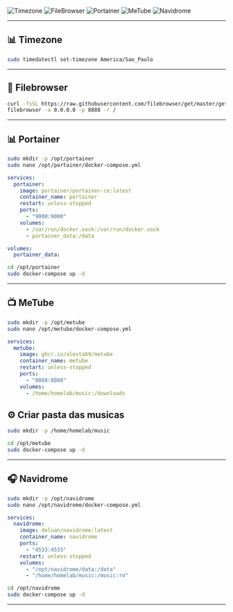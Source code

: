 
![Timezone](https://img.shields.io/badge/timezone-America%2FSao_Paulo-green?logo=clockify&logoColor=white)
![FileBrowser](https://img.shields.io/badge/FileBrowser-Web_Manager-blue?logo=files&logoColor=white)
![Portainer](https://img.shields.io/badge/portainer-docker--ui-0db7ed?logo=portainer&logoColor=white)
![MeTube](https://img.shields.io/badge/MeTube-YouTube%20Downloader-red?logo=youtube)
![Navidrome](https://img.shields.io/badge/Navidrome-Music%20Server-yellow?logo=musicbrainz)

---

## 📊 Timezone

```bash
sudo timedatectl set-timezone America/Sao_Paulo
```

---

## 📁 Filebrowser

```bash
curl -fsSL https://raw.githubusercontent.com/filebrowser/get/master/get.sh | bash
filebrowser -a 0.0.0.0 -p 8888 -r /
```

---

## 📊 Portainer

```bash
sudo mkdir -p /opt/portainer
sudo nano /opt/portainer/docker-compose.yml
```

```yaml
services:
  portainer:
    image: portainer/portainer-ce:latest
    container_name: portainer
    restart: unless-stopped
    ports:
      - "9000:9000"
    volumes:
      - /var/run/docker.sock:/var/run/docker.sock
      - portainer_data:/data

volumes:
  portainer_data:
```

```bash
cd /opt/portainer
sudo docker-compose up -d
```

---

## 📺 MeTube

```bash
sudo mkdir -p /opt/metube
sudo nano /opt/metube/docker-compose.yml
```

```yaml
services:
  metube:
    image: ghcr.io/alexta69/metube
    container_name: metube
    restart: unless-stopped
    ports:
      - "8088:8088"
    volumes:
      - /home/homelab/music:/downloads
```

## ⚙️ Criar pasta das musicas

```bash
sudo mkdir -p /home/homelab/music
```

```bash
cd /opt/metube
sudo docker-compose up -d
```

---

## 🎧 Navidrome

```bash
sudo mkdir -p /opt/navidrome
sudo nano /opt/navidrome/docker-compose.yml
```

```yaml
services:
  navidrome:
    image: deluan/navidrome:latest
    container_name: navidrome
    ports:
      - "4533:4533"
    restart: unless-stopped
    volumes:
      - "/opt/navidrome/data:/data"
      - "/home/homelab/music:/music:ro"
```

```bash
cd /opt/navidrome
sudo docker-compose up -d
```

---

